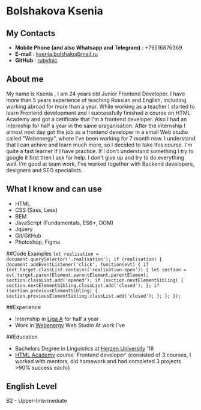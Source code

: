 # Bolshakova Ksenia

## My Contacts
* **Mobile Phone (and also Whatsapp and Telegram)** : +79516876369
* **E-mail** : ksenia.bolshako@mail.ru
* **GitHub** : [rubylnic](https://github.com/rubylnic)

## About me
My name is Ksenia , I am 24 years old Junior Frontend Developer. I have more than 5 years experience of teaching Russian and English, including working abroad for more than a year. While working as a teacher I started to learn Frontend development and I successfully finished a course on HTML Academy and got a cetificate that I'm a frontend developer. Also I had an internship for half a year in the same oraganisation. After the internship I almost next day got the job as a frontend developer in a small Web studio called "Webenergy", where I've been working for 7 month now. 
I understand that I can achive and learn much more, so I decided to take this course. I'm quite a fast learner If I have practice. If I don't understand something I try to google it first then I ask for help. I don't give up and try to do everything well. I'm good at team work, I've worked together with Backend developers, designers and SEO specialists.

## What I know and can use
* HTML
* CSS (Sass, Less)
* BEM
* JavaScript (Fundamentals, ES6+, DOM)
* Jquery 
* Git/GitHub
* Photoshop, Figma


##Code Examples
`
  let realisation = document.querySelector('.realisation');
  if (realisation) {
    document.addEventListener('click', function(evt) {
      if (evt.target.classList.contains('realisation-open')) {
        let section = evt.target.parentElement.parentElement.parentElement;
        section.classList.add('opened');
        if (section.nextElementSibling) {
          section.nextElementSibling.classList.add('closed');
        };
        if (section.previousElementSibling) {
          section.previousElementSibling.classList.add('closed');
        };
      };
    });
    `

##Experience
* Internship in [Liga A](https://ligaa.agency/) for half a year
* Work in [Webenergy](https://webenergy-it.ru/) Web Studio
At work I've 

##Education
* Bachelors Degree in Linguistics at [Herzen University](https://www.herzen.spb.ru/) '18
* [HTML Academy](https://htmlacademy.ru/) course 'Frontend developer' (consisted of 3 courses, I worked with mentors, did homework and had completed 3 projects >90% success each))

## English Level
B2 - Upper-Intermediate